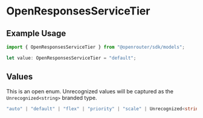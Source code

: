 # OpenResponsesServiceTier

## Example Usage

```typescript
import { OpenResponsesServiceTier } from "@openrouter/sdk/models";

let value: OpenResponsesServiceTier = "default";
```

## Values

This is an open enum. Unrecognized values will be captured as the `Unrecognized<string>` branded type.

```typescript
"auto" | "default" | "flex" | "priority" | "scale" | Unrecognized<string>
```